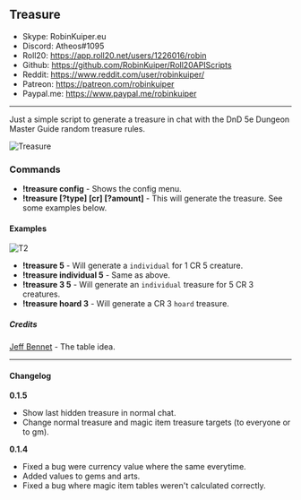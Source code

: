 ## Treasure

* Skype: RobinKuiper.eu
* Discord: Atheos#1095
* Roll20: https://app.roll20.net/users/1226016/robin
* Github: https://github.com/RobinKuiper/Roll20APIScripts
* Reddit: https://www.reddit.com/user/robinkuiper/
* Patreon: https://patreon.com/robinkuiper
* Paypal.me: https://www.paypal.me/robinkuiper

---

Just a simple script to generate a treasure in chat with the DnD 5e Dungeon Master Guide random treasure rules.

![Treasure](https://i.imgur.com/cMIDRJb.png "Treasure")

### Commands

* **!treasure config** - Shows the config menu.
* **!treasure [?type] [cr] [?amount]** - This will generate the treasure. See some examples below.

#### Examples
![T2](https://i.imgur.com/O2cgHcW.png "T2")

* **!treasure 5** - Will generate a `individual` for 1 CR 5 creature.
* **!treasure individual 5** - Same as above.
* **!treasure 3 5** - Will generate an `individual` treasure for 5 CR 3 creatures.
* **!treasure hoard 3** - Will generate a CR 3 `hoard` treasure.

##### Credits
[Jeff Bennet](https://github.com/jfflbnntt) - The table idea.

---

#### Changelog
**0.1.5**
* Show last hidden treasure in normal chat.
* Change normal treasure and magic item treasure targets (to everyone or to gm).

**0.1.4**
* Fixed a bug were currency value where the same everytime.
* Added values to gems and arts.
* Fixed a bug where magic item tables weren't calculated correctly.
